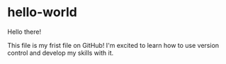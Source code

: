 # hello-world

Hello there! 

This file is my frist file on GitHub!
I'm excited to learn how to use version control and develop my skills with it. 
